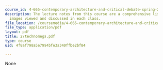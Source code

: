 ```yaml
---
course_id: 4-665-contemporary-architecture-and-critical-debate-spring-2002
description: The lecture notes from this course are a comprehensive listing of the
  images viewed and discussed in each class.
file_location: /coursemedia/4-665-contemporary-architecture-and-critical-debate-spring-2002/4f8af798a5e7994bfe3a340ffbe2bf84_27technomega.pdf
file_type: application/pdf
layout: pdf
title: 27technomega.pdf
type: course
uid: 4f8af798a5e7994bfe3a340ffbe2bf84

---
```

None
